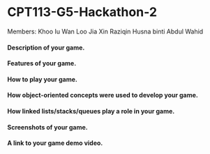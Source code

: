 # CPT113-G5-Hackathon-2
Members: 
Khoo Iu Wan
Loo Jia Xin
Raziqin Husna binti Abdul Wahid

#### Description of your game.


#### Features of your game.

#### How to play your game.

#### How object-oriented concepts were used to develop your game.

#### How linked lists/stacks/queues play a role in your game.

#### Screenshots of your game.

#### A link to your game demo video.
